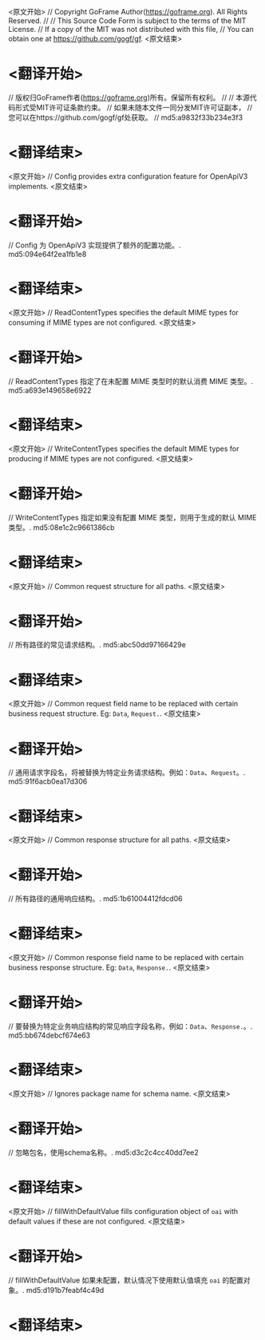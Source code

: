 
<原文开始>
// Copyright GoFrame Author(https://goframe.org). All Rights Reserved.
//
// This Source Code Form is subject to the terms of the MIT License.
// If a copy of the MIT was not distributed with this file,
// You can obtain one at https://github.com/gogf/gf.
<原文结束>

# <翻译开始>
// 版权归GoFrame作者(https://goframe.org)所有。保留所有权利。
//
// 本源代码形式受MIT许可证条款约束。
// 如果未随本文件一同分发MIT许可证副本，
// 您可以在https://github.com/gogf/gf处获取。
// md5:a9832f33b234e3f3
# <翻译结束>


<原文开始>
// Config provides extra configuration feature for OpenApiV3 implements.
<原文结束>

# <翻译开始>
// Config 为 OpenApiV3 实现提供了额外的配置功能。. md5:094e64f2ea1fb1e8
# <翻译结束>


<原文开始>
// ReadContentTypes specifies the default MIME types for consuming if MIME types are not configured.
<原文结束>

# <翻译开始>
// ReadContentTypes 指定了在未配置 MIME 类型时的默认消费 MIME 类型。. md5:a693e149658e6922
# <翻译结束>


<原文开始>
// WriteContentTypes specifies the default MIME types for producing if MIME types are not configured.
<原文结束>

# <翻译开始>
// WriteContentTypes 指定如果没有配置 MIME 类型，则用于生成的默认 MIME 类型。. md5:08e1c2c9661386cb
# <翻译结束>


<原文开始>
// Common request structure for all paths.
<原文结束>

# <翻译开始>
// 所有路径的常见请求结构。. md5:abc50dd97166429e
# <翻译结束>


<原文开始>
// Common request field name to be replaced with certain business request structure. Eg: `Data`, `Request.`.
<原文结束>

# <翻译开始>
// 通用请求字段名，将被替换为特定业务请求结构。例如：`Data`、`Request`。. md5:91f6acb0ea17d306
# <翻译结束>


<原文开始>
// Common response structure for all paths.
<原文结束>

# <翻译开始>
// 所有路径的通用响应结构。. md5:1b61004412fdcd06
# <翻译结束>


<原文开始>
// Common response field name to be replaced with certain business response structure. Eg: `Data`, `Response.`.
<原文结束>

# <翻译开始>
// 要替换为特定业务响应结构的常见响应字段名称，例如：`Data`、`Response.`。. md5:bb674debcf674e63
# <翻译结束>


<原文开始>
// Ignores package name for schema name.
<原文结束>

# <翻译开始>
// 忽略包名，使用schema名称。. md5:d3c2c4cc40dd7ee2
# <翻译结束>


<原文开始>
// fillWithDefaultValue fills configuration object of `oai` with default values if these are not configured.
<原文结束>

# <翻译开始>
// fillWithDefaultValue 如果未配置，默认情况下使用默认值填充 `oai` 的配置对象。. md5:d191b7feabf4c49d
# <翻译结束>

